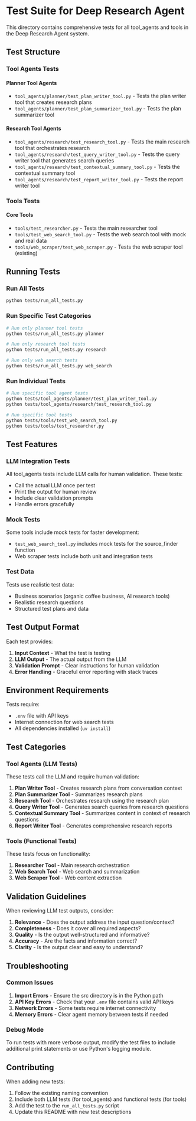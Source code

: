 # Test Suite for Deep Research Agent

This directory contains comprehensive tests for all tool_agents and tools in the Deep Research Agent system.

## Test Structure

### Tool Agents Tests

#### Planner Tool Agents
- `tool_agents/planner/test_plan_writer_tool.py` - Tests the plan writer tool that creates research plans
- `tool_agents/planner/test_plan_summarizer_tool.py` - Tests the plan summarizer tool

#### Research Tool Agents
- `tool_agents/research/test_research_tool.py` - Tests the main research tool that orchestrates research
- `tool_agents/research/test_query_writer_tool.py` - Tests the query writer tool that generates search queries
- `tool_agents/research/test_contextual_summary_tool.py` - Tests the contextual summary tool
- `tool_agents/research/test_report_writer_tool.py` - Tests the report writer tool

### Tools Tests

#### Core Tools
- `tools/test_researcher.py` - Tests the main researcher tool
- `tools/test_web_search_tool.py` - Tests the web search tool with mock and real data
- `tools/web_scraper/test_web_scraper.py` - Tests the web scraper tool (existing)

## Running Tests

### Run All Tests
```bash
python tests/run_all_tests.py
```

### Run Specific Test Categories
```bash
# Run only planner tool tests
python tests/run_all_tests.py planner

# Run only research tool tests
python tests/run_all_tests.py research

# Run only web search tests
python tests/run_all_tests.py web_search
```

### Run Individual Tests
```bash
# Run specific tool agent tests
python tests/tool_agents/planner/test_plan_writer_tool.py
python tests/tool_agents/research/test_research_tool.py

# Run specific tool tests
python tests/tools/test_web_search_tool.py
python tests/tools/test_researcher.py
```

## Test Features

### LLM Integration Tests
All tool_agents tests include LLM calls for human validation. These tests:
- Call the actual LLM once per test
- Print the output for human review
- Include clear validation prompts
- Handle errors gracefully

### Mock Tests
Some tools include mock tests for faster development:
- `test_web_search_tool.py` includes mock tests for the source_finder function
- Web scraper tests include both unit and integration tests

### Test Data
Tests use realistic test data:
- Business scenarios (organic coffee business, AI research tools)
- Realistic research questions
- Structured test plans and data

## Test Output Format

Each test provides:
1. **Input Context** - What the test is testing
2. **LLM Output** - The actual output from the LLM
3. **Validation Prompt** - Clear instructions for human validation
4. **Error Handling** - Graceful error reporting with stack traces

## Environment Requirements

Tests require:
- `.env` file with API keys
- Internet connection for web search tests
- All dependencies installed (`uv install`)

## Test Categories

### Tool Agents (LLM Tests)
These tests call the LLM and require human validation:

1. **Plan Writer Tool** - Creates research plans from conversation context
2. **Plan Summarizer Tool** - Summarizes research plans
3. **Research Tool** - Orchestrates research using the research plan
4. **Query Writer Tool** - Generates search queries from research questions
5. **Contextual Summary Tool** - Summarizes content in context of research questions
6. **Report Writer Tool** - Generates comprehensive research reports

### Tools (Functional Tests)
These tests focus on functionality:

1. **Researcher Tool** - Main research orchestration
2. **Web Search Tool** - Web search and summarization
3. **Web Scraper Tool** - Web content extraction

## Validation Guidelines

When reviewing LLM test outputs, consider:

1. **Relevance** - Does the output address the input question/context?
2. **Completeness** - Does it cover all required aspects?
3. **Quality** - Is the output well-structured and informative?
4. **Accuracy** - Are the facts and information correct?
5. **Clarity** - Is the output clear and easy to understand?

## Troubleshooting

### Common Issues

1. **Import Errors** - Ensure the src directory is in the Python path
2. **API Key Errors** - Check that your `.env` file contains valid API keys
3. **Network Errors** - Some tests require internet connectivity
4. **Memory Errors** - Clear agent memory between tests if needed

### Debug Mode
To run tests with more verbose output, modify the test files to include additional print statements or use Python's logging module.

## Contributing

When adding new tests:
1. Follow the existing naming convention
2. Include both LLM tests (for tool_agents) and functional tests (for tools)
3. Add the test to the `run_all_tests.py` script
4. Update this README with new test descriptions 